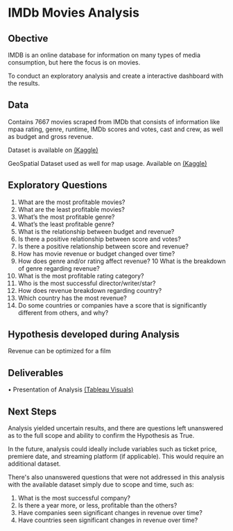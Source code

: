 # IMDb Movies Analysis
## Obective
IMDB is an online database for information on many types of media consumption, but here the focus is on movies.

To conduct an exploratory analysis and create a interactive dashboard with the results.

## Data

Contains 7667 movies scraped from IMDb that consists of information like mpaa rating, genre, runtime, IMDb scores and votes, cast and crew, as well as budget and gross revenue.

Dataset is available on [(Kaggle)](https://www.kaggle.com/datasets/danielgrijalvas/movies)

GeoSpatial Dataset used as well for map usage. Available on [(Kaggle)](https://www.kaggle.com/datasets/ktochylin/world-countries)

## Exploratory Questions
1. What are the most profitable movies?
2. What are the least profitable movies?
3. What’s the most profitable genre?
4. What’s the least profitable genre?
5. What is the relationship between budget and revenue?
6. Is there a positive relationship between score and votes?
7. Is there a positive relationship between score and revenue?
8. How has movie revenue or budget changed over time?
9. How does genre and/or rating affect revenue?
10 What is the breakdown of genre regarding revenue?
11. What is the most profitable rating category?
12. Who is the most successful director/writer/star?
13. How does revenue breakdown regarding country?
14. Which country has the most revenue?
15. Do some countries or companies have a score that is significantly different from others, and why?

## Hypothesis developed during Analysis
Revenue can be optimized for a film

## Deliverables
• Presentation of Analysis [(Tableau Visuals)](https://public.tableau.com/views/IMDBMoviesAnalysis6_7Project/Story)


## Next Steps
Analysis yielded uncertain results, and there are questions left unanswered as to the full scope and ability to confirm the Hypothesis as True.

In the future, analysis could ideally include variables such as ticket price, premiere date, and streaming platform (if applicable). This would require an additional dataset.

There's also unanswered questions that were not addressed in this analysis with the available dataset simply due to scope and time, such as:
1. What is the most successful company?
2. Is there a year more, or less, profitable than the others?
3. Have companies seen significant changes in revenue over time?
4. Have countries seen significant changes in revenue over time?
